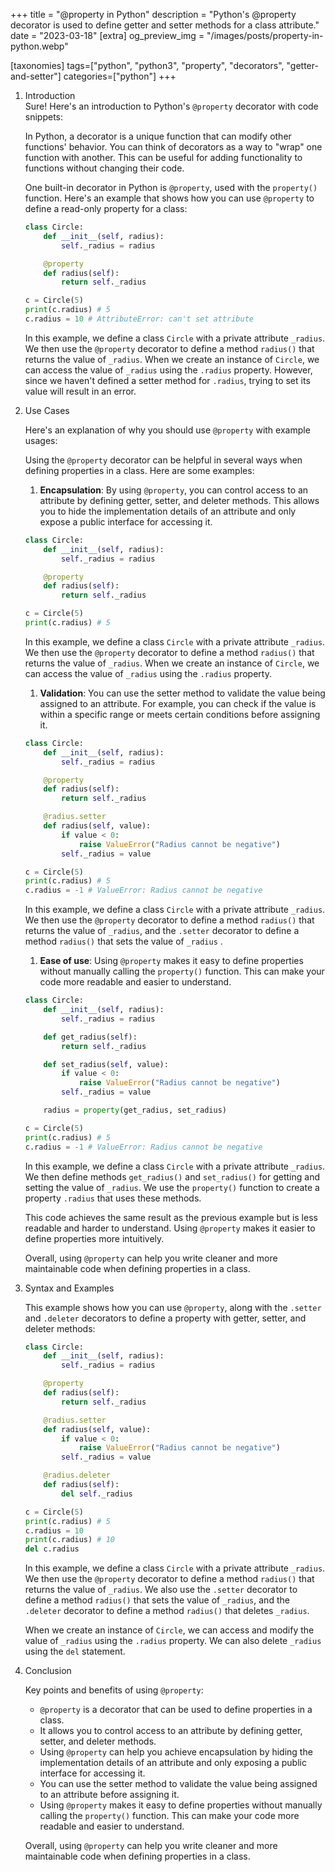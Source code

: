 +++
title = "@property in Python"
description = "Python's @property decorator is used to define getter and setter methods for a class attribute."
date = "2023-03-18"
[extra]
og_preview_img = "/images/posts/property-in-python.webp"

[taxonomies]
tags=["python", "python3", "property", "decorators", "getter-and-setter"]
categories=["python"]
+++

1. Introduction  
   Sure! Here's an introduction to Python's `@property` decorator with code snippets:

   In Python, a decorator is a unique function that can modify other functions' behavior. You can think of decorators as a way to "wrap" one function with another. This can be useful for adding functionality to functions without changing their code.

   One built-in decorator in Python is `@property`, used with the `property()` function. Here's an example that shows how you can use `@property` to define a read-only property for a class:

   ```python
   class Circle:
       def __init__(self, radius):
           self._radius = radius

       @property
       def radius(self):
           return self._radius

   c = Circle(5)
   print(c.radius) # 5
   c.radius = 10 # AttributeError: can't set attribute
   ```

   In this example, we define a class `Circle` with a private attribute `_radius`. We then use the `@property` decorator to define a method `radius()` that returns the value of `_radius`. When we create an instance of `Circle`, we can access the value of `_radius` using the `.radius` property. However, since we haven't defined a setter method for `.radius`, trying to set its value will result in an error.

2. Use Cases

   Here's an explanation of why you should use `@property` with example usages:

   Using the `@property` decorator can be helpful in several ways when defining properties in a class. Here are some examples:

   1. **Encapsulation**: By using `@property`, you can control access to an attribute by defining getter, setter, and deleter methods. This allows you to hide the implementation details of an attribute and only expose a public interface for accessing it.

   ```python
   class Circle:
       def __init__(self, radius):
           self._radius = radius

       @property
       def radius(self):
           return self._radius

   c = Circle(5)
   print(c.radius) # 5
   ```

   In this example, we define a class `Circle` with a private attribute `_radius`. We then use the `@property` decorator to define a method `radius()` that returns the value of `_radius`. When we create an instance of `Circle`, we can access the value of `_radius` using the `.radius` property.

   1. **Validation**: You can use the setter method to validate the value being assigned to an attribute. For example, you can check if the value is within a specific range or meets certain conditions before assigning it.

   ```python
   class Circle:
       def __init__(self, radius):
           self._radius = radius

       @property
       def radius(self):
           return self._radius

       @radius.setter
       def radius(self, value):
           if value < 0:
               raise ValueError("Radius cannot be negative")
           self._radius = value

   c = Circle(5)
   print(c.radius) # 5
   c.radius = -1 # ValueError: Radius cannot be negative
   ```

   In this example, we define a class `Circle` with a private attribute `_radius`. We then use the `@property` decorator to define a method `radius()` that returns the value of `_radius`, and the `.setter` decorator to define a method `radius()` that sets the value of `_radius` .

   1. **Ease of use**: Using `@property` makes it easy to define properties without manually calling the `property()` function. This can make your code more readable and easier to understand.

   ```python
   class Circle:
       def __init__(self, radius):
           self._radius = radius

       def get_radius(self):
           return self._radius

       def set_radius(self, value):
           if value < 0:
               raise ValueError("Radius cannot be negative")
           self._radius = value

       radius = property(get_radius, set_radius)

   c = Circle(5)
   print(c.radius) # 5
   c.radius = -1 # ValueError: Radius cannot be negative
   ```

   In this example, we define a class `Circle` with a private attribute `_radius`. We then define methods `get_radius()` and `set_radius()` for getting and setting the value of `_radius`. We use the `property()` function to create a property `.radius` that uses these methods.

   This code achieves the same result as the previous example but is less readable and harder to understand. Using `@property` makes it easier to define properties more intuitively.

   Overall, using `@property` can help you write cleaner and more maintainable code when defining properties in a class.

3. Syntax and Examples

   This example shows how you can use `@property`, along with the `.setter` and `.deleter` decorators to define a property with getter, setter, and deleter methods:

   ```python
   class Circle:
       def __init__(self, radius):
           self._radius = radius

       @property
       def radius(self):
           return self._radius

       @radius.setter
       def radius(self, value):
           if value < 0:
               raise ValueError("Radius cannot be negative")
           self._radius = value

       @radius.deleter
       def radius(self):
           del self._radius

   c = Circle(5)
   print(c.radius) # 5
   c.radius = 10
   print(c.radius) # 10
   del c.radius
   ```

   In this example, we define a class `Circle` with a private attribute `_radius`. We then use the `@property` decorator to define a method `radius()` that returns the value of `_radius`. We also use the `.setter` decorator to define a method `radius()` that sets the value of `_radius`, and the `.deleter` decorator to define a method `radius()` that deletes `_radius`.

   When we create an instance of `Circle`, we can access and modify the value of `_radius` using the `.radius` property. We can also delete `_radius` using the `del` statement.

4. Conclusion

   Key points and benefits of using `@property`:

   - `@property` is a decorator that can be used to define properties in a class.
   - It allows you to control access to an attribute by defining getter, setter, and deleter methods.
   - Using `@property` can help you achieve encapsulation by hiding the implementation details of an attribute and only exposing a public interface for accessing it.
   - You can use the setter method to validate the value being assigned to an attribute before assigning it.
   - Using `@property` makes it easy to define properties without manually calling the `property()` function. This can make your code more readable and easier to understand.

   Overall, using `@property` can help you write cleaner and more maintainable code when defining properties in a class.
